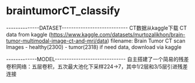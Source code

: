 # braintumorCT_classify
--------------DATASET----------------------------
CT数据从kaggle下载
CT data from kaggle (https://www.kaggle.com/datasets/murtozalikhon/brain-tumor-multimodal-image-ct-and-mri/data)
filename: Brain Tumor CT scan Images
          - healthy(2300)
          - tumor(2318)
if need data, download via kaggle

-------------MODEL------------------------------
自主搭建了一个简易的残差卷积网络：五层卷积，五次最大池化下采样224->7，其中1/2层和3/5层引进残差连接

